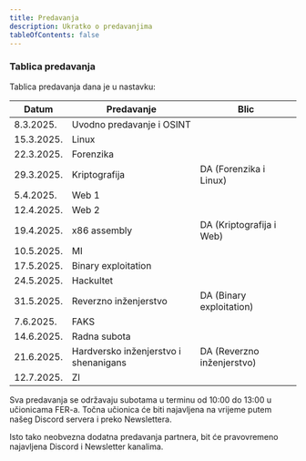 ```yaml
---
title: Predavanja
description: Ukratko o predavanjima
tableOfContents: false
---
```


### Tablica predavanja

Tablica predavanja dana je u nastavku:

|Datum|Predavanje|Blic|
|------|---------|----|
|8.3.2025.|Uvodno predavanje i OSINT|
|15.3.2025.|Linux|
|22.3.2025.|Forenzika|
|29.3.2025.|Kriptografija|DA (Forenzika i Linux)|
|5.4.2025.|Web 1|
|12.4.2025.|Web 2|
|19.4.2025.|x86 assembly| DA (Kriptografija i Web)|
|10.5.2025.|MI|
|17.5.2025.|Binary exploitation|
|24.5.2025.|Hackultet|
|31.5.2025.|Reverzno inženjerstvo|DA (Binary exploitation)|
|7.6.2025.|FAKS|
|14.6.2025.|Radna subota|
|21.6.2025.|Hardversko inženjerstvo i shenanigans|DA (Reverzno inženjerstvo)|
|12.7.2025.|ZI|

Sva predavanja se održavaju subotama u terminu od 10:00 do 13:00 u učionicama FER-a. Točna učionica će biti najavljena na vrijeme putem našeg Discord servera i preko Newslettera.

Isto tako neobvezna dodatna predavanja partnera, bit će pravovremeno najavljena Discord i Newsletter kanalima.